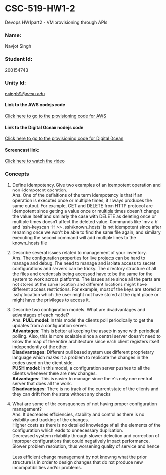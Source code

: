 # CSC-519-HW1-2
Devops HW1part2 - VM provisioning through APIs

### Name:                                                          
Navjot Singh 

### Student Id:
200154743
### Unity Id: 
nsingh9@ncsu.edu


#### Link to the AWS nodejs code
[Click here to go to the provisioning code for AWS](https://github.ncsu.edu/nsingh9/CSC-519-HW1-2/blob/master/AWS/main.js)

#### Link to the Digital Ocean nodejs code
[Click here to go to the provisioning code for Digital Ocean](https://github.ncsu.edu/nsingh9/CSC-519-HW1-2/blob/master/DigitalOceanDroplet/main.js)


#### Screencast link:
[Click here to watch the video](https://youtu.be/5-9ZPIWgWlQ)  

### Concepts


1. Define idempotency. Give two examples of an idempotent operation and non-idempotent operation.  
Ans. One of the definitions of the term idempotency is that if an operation is executed once or multiple times, it always produces the same output. For example, GET and DELETE from HTTP protocol are idempotent since getting a value once or multiple times doesn't change the value itself and similarly the case with DELETE as deleting once or multiple times doesn't affect the deleted value. Commands like 'mv a b' and 'ssh-keyscan -H >> .ssh/known_hosts' is not idempotent since after renaming once we won't be able to find the same file again, and similary executing the second command will add multiple lines to the known_hosts file

2. Describe several issues related to management of your inventory.  
Ans. The configuration properties for live projects can be hard to manage and debug. The need to manage and isolate access to secret configurations and servers can be tricky. The directory structure of all the files and credentials being accessed have to be the same for the system to work across platforms. The issues arise since all the parts are not stored at the same location and different locations might have different access restrictions. For example, most of the keys are stored at .ssh/ location which the user might not have stored at the right place or might have the privileges to access it. 
  
3. Describe two configuration models. What are disadvantages and advantages of each model?  
Ans. **PULL model**: In this model the clients poll periodically to get the updates from a configuration server.  
**Advantages**: This is better at keeping the assets in sync with periodical polling. Also, this is more scalable since a central server doesn't need to know the map of the entire architecture since each client registers itself independently of the other.  
**Disadvantages**: Different pull based system use different proprietary language which makes it a problem to replicate the changes in the codes used on the client side.  
**PUSH model**: In this model, a configuration server pushes to all the clients whenever there are new changes.  
**Advantages**: This is easier to manage since there's only one central server that does all the work.  
**Disadvantages**: There is no track of the current state of the clients and they can drift from the state without any checks.


4. What are some of the consquences of not having proper configuration management?  
Ans. It decreases efficiencies, stability and control as there is no visibility and tracking of the changes.  
Higher costs as there is no detailed knowledge of all the elements of the configuration which leads to unnecessary duplication.  
Decreased system reliability through slower detection and correction of improper configurations that could negatively impact performance.
Slower problem resolution, thus worsening quality of service and hence .  
Less efficient change management by not knowing what the prior structure is in order to design changes that do not produce new incompatibilities and/or problems.  
